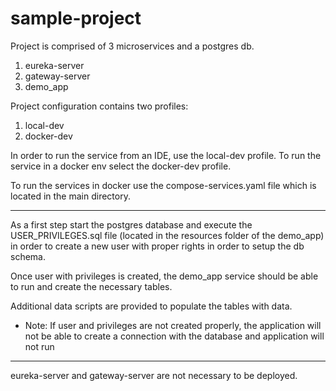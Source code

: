 # sample-project

Project is comprised of 3 microservices and a postgres db.
1. eureka-server
2. gateway-server
3. demo_app

Project configuration contains two profiles:
1. local-dev
2. docker-dev

In order to run the service from an IDE, use the local-dev profile. To run the service in a docker env select the docker-dev profile.

To run the services in docker use the compose-services.yaml file which is located in the main directory.

---
As a first step start the postgres database and execute the USER_PRIVILEGES.sql file (located in the resources folder of the demo_app) in order to create a new user with proper rights in order to setup the db schema.

Once user with privileges is created, the demo_app service should be able to run and create the necessary tables.

Additional data scripts are provided to populate the tables with data.

- Note: If user and privileges are not created properly, the application will not be able to create a connection with the database and application will not run

---
eureka-server and gateway-server are not necessary to be deployed.
